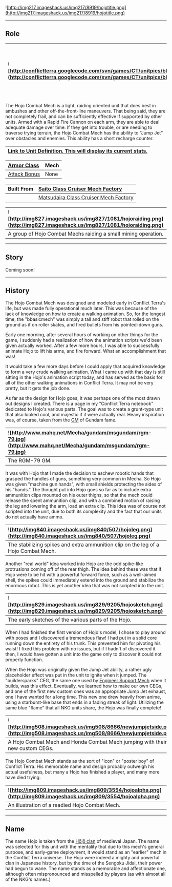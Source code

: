 ![http://img217.imageshack.us/img217/8919/hojotitle.png](http://img217.imageshack.us/img217/8919/hojotitle.png)


---


## Role ##

|![http://conflictterra.googlecode.com/svn/games/CT/unitpics/bbasicmech.png](http://conflictterra.googlecode.com/svn/games/CT/unitpics/bbasicmech.png)|Light, fast, rapid fire SM.  Built for skirmishing as opposed to holding the line.|
|:----------------------------------------------------------------------------------------------------------------------------------------------------|:---------------------------------------------------------------------------------|

The Hojo Combat Mech is a light, raiding oriented unit that does best in ambushes and other off-the-front-line maneuvers.  That being said, they are not completely frail, and can be sufficiently effective if supported by other units.  Armed with a Rapid Fire Cannon on each arm, they are able to deal adequate damage over time.  If they get into trouble, or are needing to traverse trying terrain, the Hojo Combat Mech has the ability to "Jump Jet" over obstacles and enemies.  This ability has a short recharge counter.

|[Link to Unit Definition.  This will display its current stats.](http://code.google.com/p/conflictterra/source/browse/games/CT/units/bbasicmech.lua)|
|:---------------------------------------------------------------------------------------------------------------------------------------------------|

|[Armor Class](http://code.google.com/p/conflictterra/wiki/ArmorSystem)|Mech|
|:---------------------------------------------------------------------|:---|
|[Attack Bonus](http://code.google.com/p/conflictterra/wiki/ArmorSystem)|None|

|Built From|[Saito Class Cruiser Mech Factory](http://code.google.com/p/conflictterra/wiki/NKGSaitoClassCruiser)|
|:---------|:---------------------------------------------------------------------------------------------------|
|          |[Matsudaira Class Cruiser Mech Factory](http://code.google.com/p/conflictterra/wiki/NKGMatsudairaClassCruiser)|

|![http://img827.imageshack.us/img827/1081/hojoraiding.png](http://img827.imageshack.us/img827/1081/hojoraiding.png)|
|:------------------------------------------------------------------------------------------------------------------|
|A group of Hojo Combat Mechs raiding a small mining operation.                                                     |


---


## Story ##
Coming soon!


---


## History ##
The Hojo Combat Mech was designed and modeled early in Conflict Terra's life, but was made fully operational much later.  This was because of the lack of knowledge on how to create a walking animation.  So, for the longest time, the "bbasicmech" was simply a tall and stiff robot that rolled on the ground as if on roller skates, and fired bullets from his pointed-down guns.

Early one morning, after several hours of working on other things for the game, I suddenly had a realization of how the animation scripts we'd been given actually worked.  After a few more hours, I was able to successfully animate Hojo to lift his arms, and fire forward.  What an accomplishment that was!

It would take a few more days before I could apply that acquired knowledge to form a very crude walking animation.  What I came up with that day is still sitting in the Hojo's animation script today, and has served as the basis for all of the other walking animations in Conflict Terra.  It may not be very pretty, but it gets the job done.

As far as the design for Hojo goes, it was perhaps one of the most drawn out designs I created.  There is a page in my "Conflict Terra notebook" dedicated to Hojo's various parts.  The goal was to create a grunt-type unit that also looked cool, and majestic if it were actually real.  Heavy inspiration was, of course, taken from the [GM](http://en.wikipedia.org/wiki/RGM-79_GM) of Gundam fame.

|![http://www.mahq.net/Mecha/gundam/msgundam/rgm-79.jpg](http://www.mahq.net/Mecha/gundam/msgundam/rgm-79.jpg)|
|:------------------------------------------------------------------------------------------------------------|
|The RGM-79 GM.                                                                                               |

It was with Hojo that I made the decision to eschew robotic hands that grasped the handles of guns, something very common in Mecha.  So Hojo was given "machine gun hands", with small shields protecting the sides of his "hands."  The thought put into Hojo goes so far as to include extra ammunition clips mounted on his outer thighs, so that the mech could release the spent ammunition clip, and with a combined motion of raising the leg and lowering the arm, load an extra clip.  This idea was of course not scripted into the unit, due to both its complexity and the fact that our units do not actually have ammo.

|![http://img840.imageshack.us/img840/507/hojoleg.png](http://img840.imageshack.us/img840/507/hojoleg.png)|
|:--------------------------------------------------------------------------------------------------------|
|The stabilizing spikes and extra ammunition clip on the leg of a Hojo Combat Mech.                       |

Another "real world" idea worked into Hojo are the odd spike-like protrusions coming off of the rear thigh.  The idea behind these was that if Hojo were to be hit with a powerful forward force, such as a well-aimed shell, the spikes could immediately extend into the ground and stabilize the enormous robot.  This is yet another idea that was not scripted into the unit.

|![http://img829.imageshack.us/img829/9205/hojosketch.png](http://img829.imageshack.us/img829/9205/hojosketch.png)|
|:----------------------------------------------------------------------------------------------------------------|
|The early sketches of the various parts of the Hojo.                                                             |

When I had finished the first version of Hojo's model, I chose to play around with poses and I discovered a tremendous flaw!  I had put in a solid core running down the entirety of his trunk.  This prevented him for pivoting his waist!  I fixed this problem with no issues, but if I hadn't of discovered it then, I would have gotten a unit into the game only to discover it could not properly function.

When the Hojo was originally given the Jump Jet ability, a rather ugly placeholder effect was put in the unit to ignite when it jumped.  The "buildersparks" CEG, the same one used by [Engineer Support Mech](http://code.google.com/p/conflictterra/wiki/NKGEngineerSupportMech) when it builds, was this effect.  Eventually, we learned how to make our own CEGs, and one of the first new custom ones was an appropriate Jump Jet exhaust, one I have wanted for a long time.  This new one drew heavily from anime, using a starburst-like base that ends in a fading streak of light.  Utilizing the same blue "flame" that all NKG units share, the Hojo was finally complete!

|![http://img508.imageshack.us/img508/8666/newjumpjetside.png](http://img508.imageshack.us/img508/8666/newjumpjetside.png)|
|:------------------------------------------------------------------------------------------------------------------------|
|A Hojo Combat Mech and Honda Combat Mech jumping with their new custom CEGs.                                             |

The Hojo Combat Mech stands as the sort of "icon" or "poster boy" of Conflict Terra.  His memorable name and design probably outweigh his actual usefulness, but many a Hojo has finished a player, and many more have died trying.

|![http://img809.imageshack.us/img809/3554/hojoalpha.png](http://img809.imageshack.us/img809/3554/hojoalpha.png)|
|:--------------------------------------------------------------------------------------------------------------|
|An illustration of a readied Hojo Combat Mech.                                                                 |


---


## Name ##
The name Hojo is taken from the [Hōjō clan](http://en.wikipedia.org/wiki/Late_Hōjō_clan) of medieval Japan.  The name was selected for this unit with the mentality that due to this mech's general purpose, and early-game deployment, it would stand as an "earlier" mech in the Conflict Terra universe.  The Hōjō were indeed a mighty and powerful clan in Japanese history, but by the time of the Sengoku Jidai, their power had begun to wane.  The name stands as a memorable and affectionate one, although often mispronounced and misspelled by players (as with almost all of the NKG's names.)